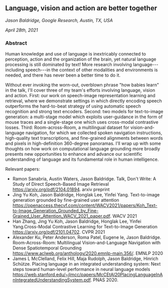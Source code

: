 ## Language, vision and action are better together

*Jason Baldridge, Google Research, Austin, TX, USA*

*April 28th, 2021*

### Abstract

Human knowledge and use of language is inextricably connected to
perception, action and the organization of the brain, yet
natural language processing is still dominated by text! More research
involving language---including speech---in the context of other modalities
and environments is needed, and there has never been a better time to do
it.

Without ever invoking the worn-out, overblown phrase "how babies learn" in
the talk, I'll cover three of my team's efforts
involving language, vision and action. First: our work on speech-image
representation learning and retrieval, where we demonstrate settings in
which directly encoding speech outperforms the hard-to-beat strategy of
using automatic speech recognition and strong text encoders. Second: two
models for text-to-image generation: a multi-stage model which exploits
user-guidance in the form of mouse traces and a single-stage one which uses
cross-modal contrastive losses. Third: Room-across-Room, a multilingual
dataset for vision-and-language navigation, for which we collected spoken
navigation instructions, high-quality text transcriptions, and fine-grained
alignments between words and pixels in high-definition 360-degree
panoramas. I'll wrap up with some thoughts on how work on
computational language grounding more broadly presents new opportunities to
enhance and advance our scientific understanding of language and its
fundamental role in human intelligence.

Relevant papers:

- Ramon Sanabria, Austin Waters, Jason Baldridge. Talk, Don't Write: A
Study of Direct Speech-Based Image Retrieval
<https://arxiv.org/pdf/2104.01894>. arxiv preprint
- Jing Yu Koh, Jason Baldridge, Honglak Lee, Yinfei Yang. Text-to-image
generation grounded by fine-grained user attention
<https://openaccess.thecvf.com/content/WACV2021/papers/Koh_Text-to-Image_Generation_Grounded_by_Fine-Grained_User_Attention_WACV_2021_paper.pdf>.
WACV 2021
- Han Zhang, Jing Yu Koh, Jason Baldridge, Honglak Lee, Yinfei Yang.Cross-Modal
Contrastive Learning for Text-to-Image Generation
<https://arxiv.org/pdf/2101.04702>. CVPR 2021
- Alexander Ku, Peter Anderson, Roma Patel, Eugene Ie, Jason Baldridge. Room-Across-Room: Multilingual Vision-and-Language Navigation with Dense Spatiotemporal Grounding <https://www.aclweb.org/anthology/2020.emnlp-main.356/>. EMNLP
2020
- James L McClelland, Felix Hill, Maja Rudolph, Jason Baldridge, Hinrich
Schütze. Placing language in an integrated understanding system: Next steps
toward human-level performance in neural language models
<https://web.stanford.edu/~jlmcc/papers/McCEtAl20PlacingLanguageInAnIntegratedUnderstandingSystem.pdf>.
PNAS 2020.
